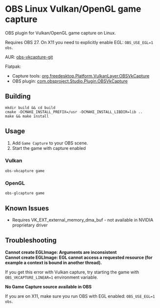 # OBS Linux Vulkan/OpenGL game capture

OBS plugin for Vulkan/OpenGL game capture on Linux.

Requires OBS 27.
On X11 you need to explicitly enable EGL: `OBS_USE_EGL=1 obs`.

AUR: [obs-vkcapture-git](https://aur.archlinux.org/packages/obs-vkcapture-git/)

Flatpak:
* Capture tools: [org.freedesktop.Platform.VulkanLayer.OBSVkCapture](https://github.com/flathub/org.freedesktop.Platform.VulkanLayer.OBSVkCapture)
* OBS plugin: [com.obsproject.Studio.Plugin.OBSVkCapture](https://github.com/flathub/com.obsproject.Studio.Plugin.OBSVkCapture)

## Building

    mkdir build && cd build
    cmake -DCMAKE_INSTALL_PREFIX=/usr -DCMAKE_INSTALL_LIBDIR=lib ..
    make && make install

## Usage

1. Add `Game Capture` to your OBS scene.
2. Start the game with capture enabled

### Vulkan

    obs-vkcapture game

### OpenGL

    obs-glcapture game

## Known Issues

* Requires VK_EXT_external_memory_dma_buf - not available in NVIDIA proprietary driver

## Troubleshooting

**Cannot create EGLImage: Arguments are inconsistent** \
**Cannot create EGLImage: EGL cannot access a requested resource (for example a context is bound in another thread).**

If you get this error with Vulkan capture, try starting the game with `OBS_VKCAPTURE_LINEAR=1` environment variable.

**No Game Capture source available in OBS**

If you are on X11, make sure you run OBS with EGL enabled: `OBS_USE_EGL=1 obs`.
